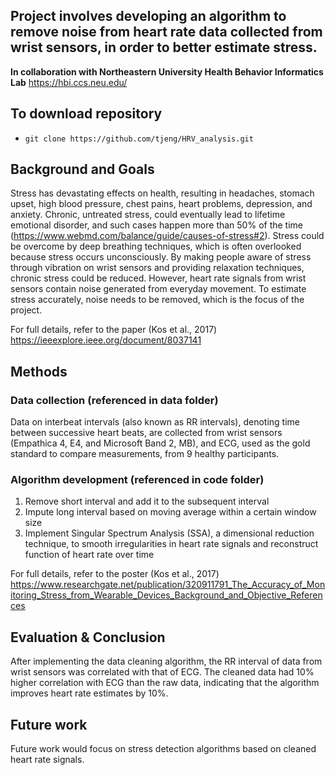 ## Project involves developing an algorithm to remove noise from heart rate data collected from wrist sensors, in order to better estimate stress. 

**In collaboration with Northeastern University Health Behavior Informatics Lab** https://hbi.ccs.neu.edu/

## To download repository
- ```git clone https://github.com/tjeng/HRV_analysis.git``` 

## Background and Goals
Stress has devastating effects on health, resulting in headaches, stomach upset, high blood pressure, chest pains, heart problems, depression, and anxiety. Chronic, untreated stress, could eventually lead to lifetime emotional disorder, and such cases happen more than 50% of the time (https://www.webmd.com/balance/guide/causes-of-stress#2). Stress could be overcome by deep breathing techniques, which is often overlooked because stress occurs unconsciously. By making people aware of stress through vibration on wrist sensors and providing relaxation techniques, chronic stress could be reduced. However, heart rate signals from wrist sensors contain noise generated from everyday movement. To estimate stress accurately, noise needs to be removed, which is the focus of the project.

For full details, refer to the paper (Kos et al., 2017) https://ieeexplore.ieee.org/document/8037141

## Methods

### Data collection (referenced in data folder)

Data on interbeat intervals (also known as RR intervals), denoting time between successive heart beats, are collected from wrist sensors (Empathica 4, E4, and Microsoft Band 2, MB), and ECG, used as the gold standard to compare measurements, from 9 healthy participants. 

### Algorithm development (referenced in code folder)

1. Remove short interval and add it to the subsequent interval
2. Impute long interval based on moving average within a certain window size
3. Implement Singular Spectrum Analysis (SSA), a dimensional reduction technique, to smooth irregularities in heart rate signals and reconstruct function of heart rate over time

For full details, refer to the poster (Kos et al., 2017) https://www.researchgate.net/publication/320911791_The_Accuracy_of_Monitoring_Stress_from_Wearable_Devices_Background_and_Objective_References

## Evaluation & Conclusion

After implementing the data cleaning algorithm, the RR interval of data from wrist sensors was correlated with that of ECG. The cleaned data had 10% higher correlation with ECG than the raw data, indicating that the algorithm improves heart rate estimates by 10%.

## Future work

Future work would focus on stress detection algorithms based on cleaned heart rate signals. 

